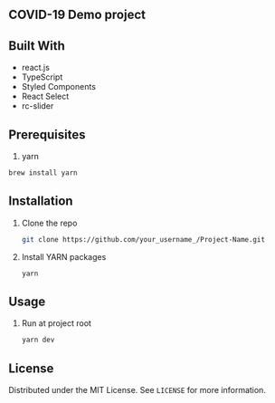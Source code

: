 <!-- ABOUT THE PROJECT -->
## COVID-19 Demo project



## Built With
* react.js
* TypeScript
* Styled Components
* React Select
* rc-slider

## Prerequisites
1. yarn
  ```sh
  brew install yarn
  ```

## Installation
1. Clone the repo
   ```sh
   git clone https://github.com/your_username_/Project-Name.git
   ```
3. Install YARN packages
   ```sh
   yarn
   ```

<!-- USAGE EXAMPLES -->
## Usage
1. Run at project root
   ```sh
   yarn dev
   ```
<!-- LICENSE -->
## License

Distributed under the MIT License. See `LICENSE` for more information.
